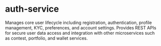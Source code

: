 # auth-service
Manages core user lifecycle including registration, authentication, profile management, KYC, preferences, and account settings. Provides REST APIs for secure user data access and integration with other microservices such as contest, portfolio, and wallet services.
